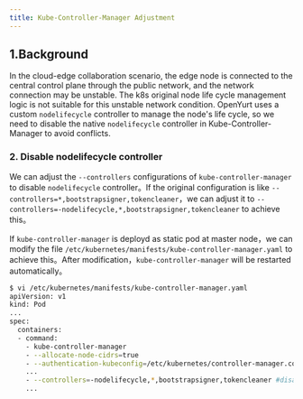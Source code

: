```yaml
---
title: Kube-Controller-Manager Adjustment
---
```


## 1.Background

In the cloud-edge collaboration scenario, the edge node is connected to the central control plane through the public network, and the network connection may be unstable. The k8s original node life cycle management logic is not suitable for this unstable network condition.
OpenYurt uses a custom `nodelifecycle` controller to manage the node's life cycle, so we need to disable the native `nodelifecycle` controller in Kube-Controller-Manager to avoid conflicts.

### 2. Disable nodelifecycle controller

We can adjust the `--controllers` configurations of `kube-controller-manager` to disable `nodelifecycle` controller。If the original configuration is like `--controllers=*,bootstrapsigner,tokencleaner`，we can adjust it to `--controllers=-nodelifecycle,*,bootstrapsigner,tokencleaner` to achieve this。

If `kube-controller-manager` is deployd as static pod at master node，we can modify the file `/etc/kubernetes/manifests/kube-controller-manager.yaml` to achieve this。After modification，`kube-controller-manager` will be restarted automatically。

```bash
$ vi /etc/kubernetes/manifests/kube-controller-manager.yaml
apiVersion: v1
kind: Pod
...
spec:
  containers:
  - command:
    - kube-controller-manager
    - --allocate-node-cidrs=true
    - --authentication-kubeconfig=/etc/kubernetes/controller-manager.conf
    ...
    - --controllers=-nodelifecycle,*,bootstrapsigner,tokencleaner #disable nodelifecycle controller
    ...
```
